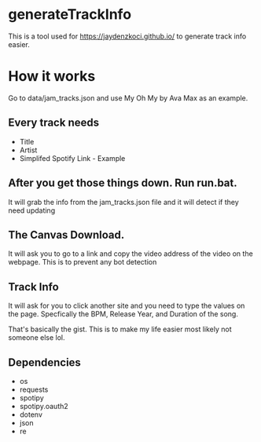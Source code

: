 # generateTrackInfo
This is a tool used for https://jaydenzkoci.github.io/ to generate track info easier.

# How it works
Go to data/jam_tracks.json and use My Oh My by Ava Max as an example.
## Every track needs
- Title
- Artist
- Simplifed Spotify Link - Example
## After you get those things down. Run run.bat.
It will grab the info from the jam_tracks.json file and it will detect if they need updating
## The Canvas Download.
It will ask you to go to a link and copy the video address of the video on the webpage. This is to prevent any bot detection
## Track Info
It will ask for you to click another site and you need to type the values on the page. Specfically the BPM, Release Year, and Duration of the song.

That's basically the gist. This is to make my life easier most likely not someone else lol.
## Dependencies
- os
- requests
- spotipy
- spotipy.oauth2
- dotenv
- json
- re

